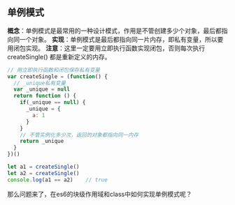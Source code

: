 ## 单例模式
**概念**：单例模式是最常用的一种设计模式，作用是不管创建多少个对象，最后都指向同一个对象。
**实现**：单例模式是最后都指向同一片内存，即私有变量，所以要用闭包实现。
**注意**：这里一定要用立即执行函数实现闭包，否则每次执行 createSingle() 都是重新定义的内存。
```javascript
// 用立即执行函数和闭包保存私有变量
var createSingle = (function() {
  // _unique私有变量
  var _unique = null
  return function () {
    if(_unique == null) {
      _unique = {
        a: 1
      }
    }
    // 不管实例化多少次，返回的对象都指向同一内存
    return _unique
  }
})()

let a1 = createSingle()
let a2 = createSingle()
console.log(a1 == a2)    // true
```
那么问题来了，在es6的块级作用域和class中如何实现单例模式呢？